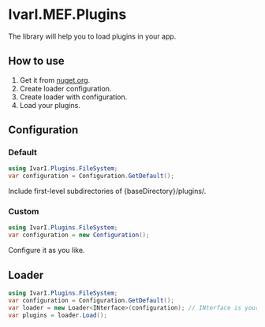 # IvarI.MEF.Plugins
The library will help you to load plugins in your app.

## How to use
1. Get it from [nuget.org](https://www.nuget.org/packages/IvarI.MEF.Plugins/).
2. Create loader configuration.
3. Create loader with configuration.
4. Load your plugins.

## Configuration
### Default
```csharp
using IvarI.Plugins.FileSystem;
var configuration = Configuration.GetDefault();
```
Include first-level subdirectories of {baseDirectory}/plugins/.
### Custom
```csharp
using IvarI.Plugins.FileSystem;
var configuration = new Configuration();
```
Configure it as you like.

## Loader
```csharp
using IvarI.Plugins.FileSystem;
var configuration = Configuration.GetDefault();
var loader = new Loader<INterface>(configuration); // INterface is your plugin type.
var plugins = loader.Load();
```
